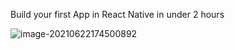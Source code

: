 Build your first App in React Native in under 2 hours 

![image-20210622174500892](https://tva1.sinaimg.cn/large/008i3skNly1grr6qmwnm7j310c0u0gqn.jpg)



